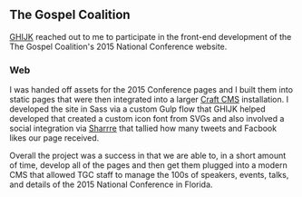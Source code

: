 ## The Gospel Coalition

[GHIJK](http://ghijk.co.uk/) reached out to me to participate in the front-end development of the The Gospel Coalition's 2015 National Conference website.

### Web

I was handed off assets for the 2015 Conference pages and I built them into static pages that were then integrated into a larger [Craft CMS](http://buildwithcraft.com/) installation. I developed the site in Sass via a custom Gulp flow that GHIJK helped developed that created a custom icon font from SVGs and also involved a social integration via [Sharrre](http://sharrre.com/) that tallied how many tweets and Facbook likes our page received.

Overall the project was a success in that we are able to, in a short amount of time, develop all of the pages and then get them plugged into a modern CMS that allowed TGC staff to manage the 100s of speakers, events, talks, and details of the 2015 National Conference in Florida.
